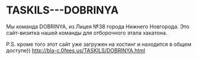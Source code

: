 # TASKILS---DOBRINYA
Мы команда DOBRINYA, из Лицея №38 города Нижнего Новгорода. Это сайт-визитка нашей команды для отборочного этапа хакатона.


P.S. кроме того этот сайт уже загружен на хостинг и находится в общем доступе))
http://bla-c.0fees.us/TASKILS/DOBRINYA.html
